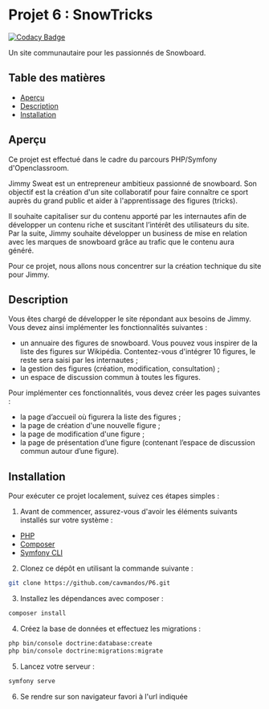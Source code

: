 # Projet 6 : SnowTricks

[![Codacy Badge](https://app.codacy.com/project/badge/Grade/ed55232d6e554a24beeabe58b1bde2ee)](https://app.codacy.com/gh/cavmandos/P6/dashboard?utm_source=gh&utm_medium=referral&utm_content=&utm_campaign=Badge_grade)

Un site communautaire pour les passionnés de Snowboard.

## Table des matières

-  [Aperçu](#aperçu)
-  [Description](#description)
-  [Installation](#installation)

## Aperçu

Ce projet est effectué dans le cadre du parcours PHP/Symfony d'Openclassroom.

Jimmy Sweat est un entrepreneur ambitieux passionné de snowboard. Son objectif est la création d'un site collaboratif pour faire connaître ce sport auprès du grand public et aider à l'apprentissage des figures (tricks).

Il souhaite capitaliser sur du contenu apporté par les internautes afin de développer un contenu riche et suscitant l’intérêt des utilisateurs du site. Par la suite, Jimmy souhaite développer un business de mise en relation avec les marques de snowboard grâce au trafic que le contenu aura généré.

Pour ce projet, nous allons nous concentrer sur la création technique du site pour Jimmy.

## Description

Vous êtes chargé de développer le site répondant aux besoins de Jimmy. Vous devez ainsi implémenter les fonctionnalités suivantes : 

-  un annuaire des figures de snowboard. Vous pouvez vous inspirer de la liste des figures sur Wikipédia. Contentez-vous d'intégrer 10 figures, le reste sera saisi par les internautes ;
-  la gestion des figures (création, modification, consultation) ;
-  un espace de discussion commun à toutes les figures.

Pour implémenter ces fonctionnalités, vous devez créer les pages suivantes :

-  la page d’accueil où figurera la liste des figures ; 
-  la page de création d'une nouvelle figure ;
-  la page de modification d'une figure ;
-  la page de présentation d’une figure (contenant l’espace de discussion commun autour d’une figure).

## Installation

Pour exécuter ce projet localement, suivez ces étapes simples :

1.  Avant de commencer, assurez-vous d'avoir les éléments suivants installés sur votre système :

-  [PHP](https://www.php.net/manual/en/install.php)
-  [Composer](https://getcomposer.org/download/)
-  [Symfony CLI](https://symfony.com/download)

2.  Clonez ce dépôt en utilisant la commande suivante :

```bash 
git clone https://github.com/cavmandos/P6.git
```

3.  Installez les dépendances avec composer :

```bash
composer install
```

4.  Créez la base de données et effectuez les migrations :

```bash
php bin/console doctrine:database:create
php bin/console doctrine:migrations:migrate
```

5.  Lancez votre serveur :

```bash
symfony serve
```

6.  Se rendre sur son navigateur favori à l'url indiquée
